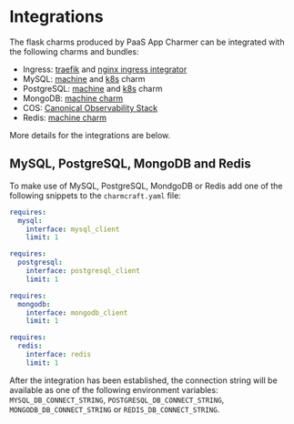 # Integrations

The flask charms produced by PaaS App Charmer can be integrated with the
following charms and bundles:

* Ingress: [traefik](https://charmhub.io/traefik-k8s) and
  [nginx ingress integrator](https://charmhub.io/traefik-k8s)
* MySQL: [machine](https://charmhub.io/mysql) and
  [k8s](https://charmhub.io/mysql-k8s) charm
* PostgreSQL: [machine](https://charmhub.io/postgresql) and
  [k8s](https://charmhub.io/postgresql-k8s) charm
* MongoDB: [machine charm](https://charmhub.io/mongodb)
* COS: [Canonical Observability Stack](https://charmhub.io/cos-lite)
* Redis: [machine charm](https://charmhub.io/redis-k8s)

More details for the integrations are below.

## MySQL, PostgreSQL, MongoDB and Redis

To make use of MySQL, PostgreSQL, MondgoDB or Redis add one of the following
snippets to the `charmcraft.yaml` file:

```yaml
requires:
  mysql:
    interface: mysql_client
    limit: 1
```

```yaml
requires:
  postgresql:
    interface: postgresql_client
    limit: 1
```

```yaml
requires:
  mongodb:
    interface: mongodb_client
    limit: 1
```

```yaml
requires:
  redis:
    interface: redis
    limit: 1
```

After the integration has been established, the connection string will be
available as one of the following environment variables:
`MYSQL_DB_CONNECT_STRING`, `POSTGRESQL_DB_CONNECT_STRING`,
`MONGODB_DB_CONNECT_STRING` or `REDIS_DB_CONNECT_STRING`.

